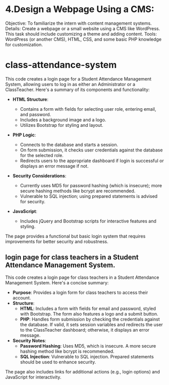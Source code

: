 # 4.Design a Webpage Using a CMS:

Objective: To familiarize the intern with content management systems.
Details: Create a webpage or a small website using a CMS like WordPress. This task should include customizing a theme and adding content.
Tools: WordPress (or another CMS), HTML, CSS, and some basic PHP knowledge for customization.
# class-attendance-system

This code creates a login page for a Student Attendance Management System, allowing users to log in as either an Administrator or a ClassTeacher. Here's a summary of its components and functionality:

- **HTML Structure**: 
  - Contains a form with fields for selecting user role, entering email, and password.
  - Includes a background image and a logo.
  - Utilizes Bootstrap for styling and layout.

- **PHP Logic**: 
  - Connects to the database and starts a session.
  - On form submission, it checks user credentials against the database for the selected role.
  - Redirects users to the appropriate dashboard if login is successful or displays an error message if not.

- **Security Considerations**: 
  - Currently uses MD5 for password hashing (which is insecure); more secure hashing methods like bcrypt are recommended.
  - Vulnerable to SQL injection; using prepared statements is advised for security.

- **JavaScript**: 
  - Includes jQuery and Bootstrap scripts for interactive features and styling.

The page provides a functional but basic login system that requires improvements for better security and robustness.

## login page for class teachers in a Student Attendance Management System.

This code creates a login page for class teachers in a Student Attendance Management System. Here's a concise summary:

- **Purpose**: Provides a login form for class teachers to access their account.
- **Structure**:
  - **HTML**: Includes a form with fields for email and password, styled with Bootstrap. The form also features a logo and a submit button.
  - **PHP**: Handles form submission by checking the credentials against the database. If valid, it sets session variables and redirects the user to the ClassTeacher dashboard; otherwise, it displays an error message.
- **Security Notes**:
  - **Password Hashing**: Uses MD5, which is insecure. A more secure hashing method like bcrypt is recommended.
  - **SQL Injection**: Vulnerable to SQL injection. Prepared statements should be used to enhance security.

The page also includes links for additional actions (e.g., login options) and JavaScript for interactivity.
